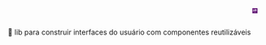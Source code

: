 <img align="right" width="10" height="10" src=public/images/logo.png> 

<h1 align="center">
</h1>
<p align="center">🚀 lib para construir interfaces do usuário com componentes reutilizáveis</p>
